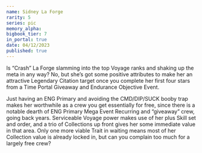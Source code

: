 ```yaml
---
name: Sidney La Forge
rarity: 5
series: pic
memory_alpha:
bigbook_tier: 7
in_portal: true
date: 04/12/2023
published: true
---
```


Is “Crash” La Forge slamming into the top Voyage ranks and shaking up the meta in any way? No, but she’s got some positive attributes to make her an attractive Legendary Citation target once you complete her first four stars from a Time Portal Giveaway and Endurance Objective Event.

Just having an ENG Primary and avoiding the CMD/DIP/SUCK booby trap makes her worthwhile as a crew you get essentially for free, since there is a notable dearth of ENG Primary Mega Event Recurring and “giveaway” crew, going back years. Serviceable Voyage power makes use of her plus Skill set and order, and a trio of Collections up front gives her some immediate value in that area. Only one more viable Trait in waiting means most of her Collection value is already locked in, but can you complain too much for a largely free crew?
